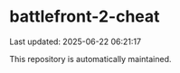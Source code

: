 # battlefront-2-cheat

Last updated: 2025-06-22 06:21:17

This repository is automatically maintained.
